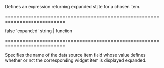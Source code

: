 <!--**
/*-------------------------------------------
    Auto-generated file. Do not modify.
-------------------------------------------

**-->
<!--d-->Defines an expression returning expanded state for a chosen item.<!--/d-->
===========================================================================
<!--hidden-->false<!--/hidden-->
<!--default-->'expanded'<!--/default-->
<!--type-->string | function<!--/type-->
===========================================================================

<!--shortDescription-->
Specifies the name of the data source item field whose value defines whether or not the corresponding widget item is displayed expanded.
<!--/shortDescription-->

<!--fullDescription-->

<!--/fullDescription-->